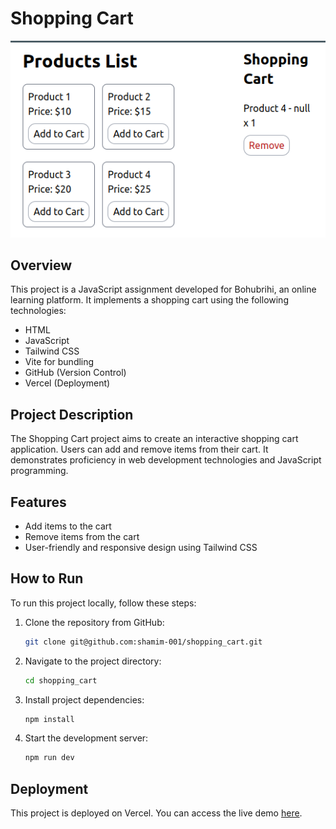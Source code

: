 # Shopping Cart

![Project Logo](image.png)

## Overview

This project is a JavaScript assignment developed for Bohubrihi, an online learning platform. It implements a shopping cart using the following technologies:

- HTML
- JavaScript
- Tailwind CSS
- Vite for bundling
- GitHub (Version Control)
- Vercel (Deployment)

## Project Description

The Shopping Cart project aims to create an interactive shopping cart application. Users can add and remove items from their cart. It demonstrates proficiency in web development technologies and JavaScript programming.

## Features

- Add items to the cart
- Remove items from the cart
- User-friendly and responsive design using Tailwind CSS

## How to Run

To run this project locally, follow these steps:

1. Clone the repository from GitHub:

   ```bash
   git clone git@github.com:shamim-001/shopping_cart.git
   ```

2. Navigate to the project directory:
   ```bash
   cd shopping_cart
   ```
3. Install project dependencies:

   ```bash
   npm install
   ```

4. Start the development server:

   ```bash
   npm run dev
   ```

## Deployment

This project is deployed on Vercel. You can access the live demo <a href="https://shopping-cart-ashen-nine.vercel.app/" target="_blank">here</a>.
